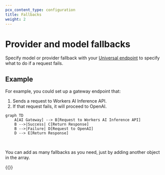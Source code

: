```yaml
---
pcx_content_type: configuration
title: Fallbacks
weight: 2
---
```


# Provider and model fallbacks

Specify model or provider fallback with your [Universal endpoint](/ai-gateway/providers/universal/) to specify what to do if a request fails.

## Example

For example, you could set up a gateway endpoint that:
1. Sends a request to Workers AI Inference API.
2. If that request fails, it will proceed to OpenAI.

```mermaid
graph TD
    A[AI Gateway] --> B[Request to Workers AI Inference API]
    B -->|Success| C[Return Response]
    B -->|Failure| D[Request to OpenAI]
    D --> E[Return Response]
```
<br/>

You can add as many fallbacks as you need, just by adding another object in the array.

{{<render file="_universal-gateway-example.md">}}